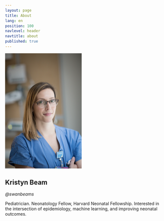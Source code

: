 ```yaml
---
layout: page
title: About
lang: en
position: 100
navlevel: header
navtitle: about
published: true
---
```


<img src="KBeam GitHub Headshot.png" width="250">

## Kristyn Beam
*@swanbeams*

Pediatrician.
Neonatology Fellow, Harvard Neonatal Fellowship.
Interested in the intersection of epidemiology, machine learning, and improving neonatal outcomes.
